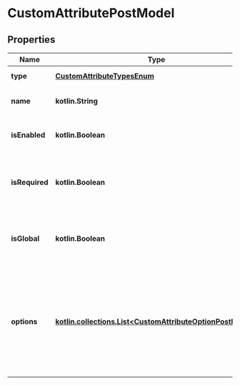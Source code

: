 
# CustomAttributePostModel

## Properties
| Name | Type | Description | Notes |
| ------------ | ------------- | ------------- | ------------- |
| **type** | [**CustomAttributeTypesEnum**](CustomAttributeTypesEnum.md) | Type of attribute |  |
| **name** | **kotlin.String** | Name of the attribute |  |
| **isEnabled** | **kotlin.Boolean** | Indicates if the attribute is enabled |  |
| **isRequired** | **kotlin.Boolean** | Indicates if the attribute value is mandatory to specify |  |
| **isGlobal** | **kotlin.Boolean** | Indicates if the attribute is available across all projects |  |
| **options** | [**kotlin.collections.List&lt;CustomAttributeOptionPostModel&gt;**](CustomAttributeOptionPostModel.md) | Collection of attribute options      Available for attributes of type &#x60;options&#x60; and &#x60;multiple options&#x60; only |  [optional] |



